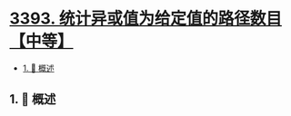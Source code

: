 # [3393. 统计异或值为给定值的路径数目【中等】](https://github.com/tnotesjs/TNotes.leetcode/tree/main/notes/3393.%20%E7%BB%9F%E8%AE%A1%E5%BC%82%E6%88%96%E5%80%BC%E4%B8%BA%E7%BB%99%E5%AE%9A%E5%80%BC%E7%9A%84%E8%B7%AF%E5%BE%84%E6%95%B0%E7%9B%AE%E3%80%90%E4%B8%AD%E7%AD%89%E3%80%91)

<!-- region:toc -->

- [1. 📝 概述](#1--概述)

<!-- endregion:toc -->

## 1. 📝 概述
